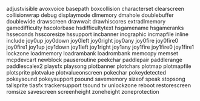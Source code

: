 adjustvisible
avoxvoice
basepath
boxcollision
characterset
clearscreen
collisionwrap
debug
displaymode
dlmemory
dmahole
doublebuffer
doublewide
drawscreen
drawwait
drawhiscores
extradlmemory
gamedifficulty
hscolorbase
hsdifficultytext
hsgamename
hsgameranks
hsseconds
hsscoresize
hssupport
incbanner
incgraphic
incmapfile
inline
include
joy0up
joy0down
joy0left
joy0right
joy0any
joy0fire
joy0fire0
joy0fire1
joy1up
joy1down
joy1left
joy1right
joy1any
joy1fire
joy1fire0
joy1fire1
lockzone
loadmemory
loadrambank
loadrombank
memcopy
memset
mcpdevcart
newblock
pauseroutine
peekchar
paddlepair
paddlerange
paddlescalex2
playsfx
playsong
plotbanner
plotchars
plotmap
plotmapfile
plotsprite
plotvalue
plotvalueonscreen
pokechar
pokeydetected
pokeysound
pokeysupport
psound
savememory
sizeof
speak
stopsong
tallsprite
tiasfx
trackersupport
tsound
tv
unlockzone
reboot
restorescreen
romsize
savescreen
screenheight
zoneheight
zoneprotection